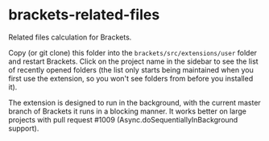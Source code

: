 brackets-related-files
========================

Related files calculation for Brackets.

Copy (or git clone) this folder into the `brackets/src/extensions/user` folder and restart Brackets.
Click on the project name in the sidebar to see the list of recently opened folders (the list only
starts being maintained when you first use the extension, so you won't see folders from before you
installed it).

The extension is designed to run in the background, with the current master branch of Brackets it runs
in a blocking manner.  It works better on large projects with pull request #1009 (Async.doSequentiallyInBackground support).
